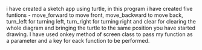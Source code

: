 i have created a sketch app using turtle, in this program i have created five funtions - move_forward to move front, move_backward to move back, turn_left for turning left, turn_right for turning right and clear for clearing the whole diagram and bringing the turtle to the same position you have started drawing. I have used onkey method of screen class to pass my function as a parameter and a key for eack function to be performed.

